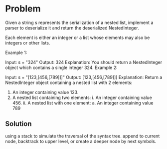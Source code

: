 Problem
===

Given a string s represents the serialization of a nested list, implement a parser to deserialize it and return the deserialized NestedInteger.

Each element is either an integer or a list whose elements may also be integers or other lists.

 

Example 1:

Input: s = "324"
Output: 324
Explanation: You should return a NestedInteger object which contains a single integer 324.
Example 2:

Input: s = "[123,[456,[789]]]"
Output: [123,[456,[789]]]
Explanation: Return a NestedInteger object containing a nested list with 2 elements:
1. An integer containing value 123.
2. A nested list containing two elements:
    i.  An integer containing value 456.
    ii. A nested list with one element:
         a. An integer containing value 789

Solution
---

using a stack to simulate the traversal of the syntax tree. 
append to current node, backtrack to upper level, or create a deeper node by next symbols.
